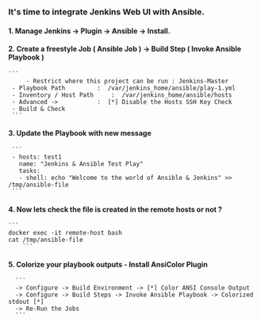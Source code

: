 ### It's time to integrate Jenkins Web UI with Ansible. 
	
#### 1. Manage Jenkins -> Plugin -> Ansible -> Install. 
	
#### 2. Create a freestyle Job ( Ansible Job ) -> Build Step ( Invoke Ansible Playbook ) 
	```
         - Restrict where this project can be run : Jenkins-Master
	 - Playbook Path 		 :  /var/jenkins_home/ansible/play-1.yml
	 - Inventory / Host Path 	 :  /var/jenkins_home/ansible/hosts
	 - Advanced ->			 :  [*] Disable the Hosts SSH Key Check
	 - Build & Check 
	 ```
#### 3. Update the Playbook with new message 
	 
	 ```
	 - hosts: test1
	   name: "Jenkins & Ansible Test Play"
	   tasks:
	   - shell: echo "Welcome to the world of Ansible & Jenkins" >> /tmp/ansible-file
	 ```
	 
#### 4. Now lets check the file is created in the remote hosts or not ? 
	
	```
	docker exec -it remote-host bash
	cat /tmp/ansible-file
        ```	 

#### 5. Colorize your playbook outputs  - Install AnsiColor Plugin 
      ```    
      -> Configure -> Build Environment -> [*] Color ANSI Console Output 
      -> Configure -> Build Steps -> Invoke Ansible Playbook -> Colorized stdout [*]
      -> Re-Run the Jobs 
      ```
